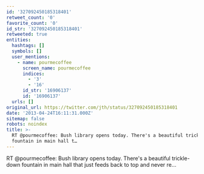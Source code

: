 ```yaml
---
id: '327092450185318401'
retweet_count: '0'
favorite_count: '0'
id_str: '327092450185318401'
retweeted: true
entities:
  hashtags: []
  symbols: []
  user_mentions:
    - name: pourmecoffee
      screen_name: pourmecoffee
      indices:
        - '3'
        - '16'
      id_str: '16906137'
      id: '16906137'
  urls: []
original_url: https://twitter.com/jth/status/327092450185318401
date: '2013-04-24T16:11:31.000Z'
sitemap: false
robots: noindex
title: >-
  RT @pourmecoffee: Bush library opens today. There's a beautiful trickle-down
  fountain in main hall t…
---
```


RT @pourmecoffee: Bush library opens today. There's a beautiful trickle-down fountain in main hall that just feeds back to top and never re…